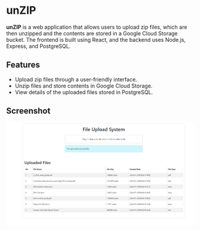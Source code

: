 # unZIP

**unZIP** is a web application that allows users to upload zip files, which are then unzipped and the contents are stored in a Google Cloud Storage bucket. The frontend is built using React, and the backend uses Node.js, Express, and PostgreSQL.

## Features

- Upload zip files through a user-friendly interface.
- Unzip files and store contents in Google Cloud Storage.
- View details of the uploaded files stored in PostgreSQL.

## Screenshot

![Application Screenshot](https://github.com/RiyaS-RS/ZIP--unzIP/blob/master/file%20UP%20System.png?raw=true)

